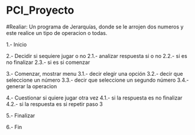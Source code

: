 # PCI_Proyecto
#Realiar:
Un programa de Jerarquías, donde se le arrojen dos numeros y este realice un tipo de operacion o todas.

1.- Inicio

2.- Decidir si sequiere jugar o no
  2.1.- analizar respuesta si o no
  2.2.- si es no finalizar
  2.3.- si es si comenzar
  
3.- Comenzar, mostrar menu
  3.1.- decir elegir una opción
  3.2.- decir que seleccione un número
  3.3.- decir que seleccione un segundo número
  3.4.- generar la operacion
  
4.- Cuestionar si quiere jugar otra vez
  4.1.- si la respuesta es no finalizar
  4.2.- si la respuesta es si repetir paso 3

5.- Finalizar

6.- Fin
